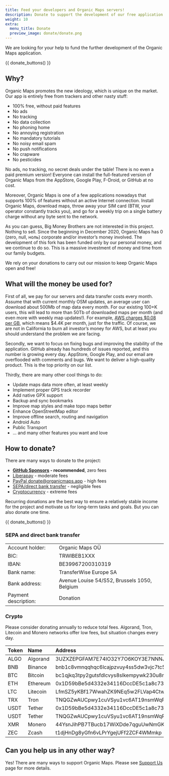 ```yaml
---
title: Feed your developers and Organic Maps servers!
description: Donate to support the development of our free application
weight: 10
extra:
  menu_title: Donate
  preview_image: donate/donate.png
---
```


We are looking for your help to fund the further development of the Organic Maps application.

{{ donate_buttons() }}

## Why?

Organic Maps promotes the new ideology, which is unique on the market. Our app is entirely free from trackers and other nasty stuff:

- 100% free, without paid features
- No ads
- No tracking
- No data collection
- No phoning home
- No annoying registration
- No mandatory tutorials
- No noisy email spam
- No push notifications
- No crapware
- No pesticides

No ads, no tracking, no secret deals under the table! There is no even a paid premium version! Everyone can install the full-featured version of Organic Maps from the AppStore, Google Play, F-Droid, or GitHub at no cost.

Moreover, Organic Maps is one of a few applications nowadays that supports 100% of features without an active Internet connection. Install Organic Maps, download maps, throw away your SIM card (BTW, your operator constantly tracks you), and go for a weekly trip on a single battery charge without any byte sent to the network.

As you can guess, Big Money Brothers are not interested in this project. Nothing to sell. Since the beginning in December 2020, Organic Maps has 0 (zero, null, ноль) corporate and/or investor’s money involved. The development of this fork has been funded only by our personal money, and we continue to do so. This is a massive investment of money and time from our family budgets.

We rely on your donations to carry out our mission to keep Organic Maps open and free!


## What will the money be used for?

First of all, we pay for our servers and data transfer costs every month. Assume that with current monthly OSM updates, an average user can download about 500Mb of map data every month. For our existing 100+K users, this will lead to more than 50Tb of downloaded maps per month (and even more with weekly map updates!). For example, [AWS charges $0.08 per GB](https://aws.amazon.com/ec2/pricing/on-demand/#Data_Transfer), which means $4.4K per month, just for the traffic. Of course, we are not in California to burn all investor’s money for AWS, but at least you should understand the problem we are facing.

Secondly, we want to focus on fixing bugs and improving the stability of the application. GitHub already has hundreds of issues reported, and this number is growing every day. AppStore, Google Play, and our email are overflooded with comments and bugs. We want to deliver a high-quality product. This is the top priority on our list.

Thirdly, there are many other cool things to do:

- Update maps data more often, at least weekly
- Implement proper GPS track recorder
- Add native GPX support
- Backup and sync bookmarks
- Improve map styles and make topo maps better
- Enhance OpenStreetMap editor
- Improve offline search, routing and navigation
- Android Auto
- Public Transport
- ... and many other features you want and love


## How to donate?

There are many ways to donate to the project:

- **[GitHub Sponsors][] - recommended**, zero fees
- [Liberapay][] - moderate fees
- [PayPal donate@organicmaps.app][PayPal] - high fees
- [SEPA/direct bank transfer][SEPA] - negligible fees
- [Cryptocurrency][Crypto] - extreme fees

Recurring donations are the best way to ensure a relatively stable income for
the project and motivate us for long-term tasks and goals. But you can also
donate one time.

{{ donate_buttons() }}

### SEPA and direct bank transfer

|   |   |
|---|---|
Account holder: | Organic Maps OÜ
BIC: | TRWIBEB1XXX
IBAN: | BE39967200310319
Bank name: | TransferWise Europe SA
Bank address: | Avenue Louise 54/S52, Brussels 1050, Belgium
Payment description: | Donation

### Crypto

Please consider donating annually to reduce total fees. Algorand, Tron,
Litecoin and Monero networks offer low fees, but situation changes every day.

<p id="crypto_table" />

Token | Name | Address
:-- | :-- | :--
ALGO | Algorand | 3UZXZEPGFAM7E74IO32Y7O6KOY3E7NNNJVBV4GFS5UWQQSY7AIM5PK7C2E
BNB | Binance | bnb1c8vmnqqhqc6lcajpzvuy4ss5dw3vjc7tc5q8zd
BTC | Bitcoin | bc1qjkq3tpy2gutsfdlcvys8slkempywk230u8rc8u
ETH | Ethereum | 0x1D59bBe5d4332e34116DccDE5c1a8c736E1C2810
LTC | Litecoin | LfmSZ5yKBf17WwahZK9NEq5w2FLVap4Ctw
TRX | Tron | TNQGZwAUCpwy1cuVSyu1vc6AT19nsmWqRF
USDT | Tether | 0x1D59bBe5d4332e34116DccDE5c1a8c736E1C2810 (Ethereum TRC20)
USDT | Tether | TNQGZwAUCpwy1cuVSyu1vc6AT19nsmWqRF (Tron TRC20)
XMR | Monero | 44YsnJihPB7TBucb17WiXDde7qguUwNmGKFSsyrFqWheEaDKQRtMfGcEU54aJ8PeQNgV7Q9uBWB5CTcvKSMEH4QtE6BT1cm
ZEC | Zcash | t1djHnDg8yGfn6vLPrYgejUFf2ZCF4WMmkp

## Can you help us in any other way?

Yes! There are many ways to support Organic Maps. Please see
[Support Us](@/support-us/index.md) page for more details.


[PayPal]: https://www.paypal.com/donate?hosted_button_id=JYM34AADM87V8 "PayPal donate@organicmaps.app"
[GitHub Sponsors]: https://github.com/sponsors/organicmaps "GitHub Sponsors"
[Liberapay]: https://liberapay.com/OrganicMaps/donate "Liberapay"
[SEPA]: #sepa-and-direct-bank-transfer "SEPA and direct bank transfer"
[Crypto]: #crypto "Donation in crypto"
